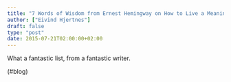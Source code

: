 ```yaml
---
title: "7 Words of Wisdom from Ernest Hemingway on How to Live a Meaningful Life"
author: ["Eivind Hjertnes"]
draft: false
type: "post"
date: 2015-07-21T02:00:00+02:00
---
```


What a fantastic list, from a fantastic writer.

(#blog)
